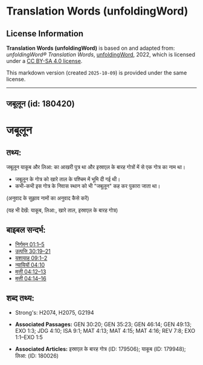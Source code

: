 # Translation Words (unfoldingWord)

## License Information

**Translation Words (unfoldingWord)** is based on and adapted from: _unfoldingWord® Translation Words_, [unfoldingWord](https://unfoldingword.org/utw), 2022, which is licensed under a [CC BY-SA 4.0 license](https://creativecommons.org/licenses/by-sa/4.0/legalcode.en).

This markdown version (created `2025-10-09`) is provided under the same license.



--------------------------------

## जबूलून (id: 180420)

जबूलून
======

तथ्य:
-----

जबूलून याकूब और लिआ: का आखरी पुत्र था और इस्राएल के बारह गोत्रों में से एक गोत्र का नाम था।

* जबूलून के गोत्र को खारे ताल के पश्चिम में भूमि दी गई थी।
* कभी\-कभी इस गोत्र के निवास स्थान को भी "जबूलून" कह कर पुकारा जाता था।

(अनुवाद के सुझाव नामों का अनुवाद कैसे करें)

(यह भी देखें: याकूब, लिआ:, खारे ताल, इस्राएल के बारह गोत्र)

बाइबल सन्दर्भ:
--------------

* [निर्गमन 01:1–5](https://ref.ly/Exod1:1-Exod1:5)
* [उत्पत्ति 30:19–21](https://ref.ly/Gen30:19-Gen30:21)
* [यशायाह 09:1–2](https://ref.ly/Isa9:1-Isa9:2)
* [न्यायियों 04:10](https://ref.ly/Judg4:10)
* [मत्ती 04:12–13](https://ref.ly/Matt4:12-Matt4:13)
* [मत्ती 04:14–16](https://ref.ly/Matt4:14-Matt4:16)

शब्द तथ्य:
----------

* Strong's: H2074, H2075, G2194

* **Associated Passages:** GEN 30:20; GEN 35:23; GEN 46:14; GEN 49:13; EXO 1:3; JDG 4:10; ISA 9:1; MAT 4:13; MAT 4:15; MAT 4:16; REV 7:8; EXO 1:1–EXO 1:5
* **Associated Articles:** इस्राएल के बारह गोत्र (ID: 179506); याकूब (ID: 179948); लिआ: (ID: 180026)

